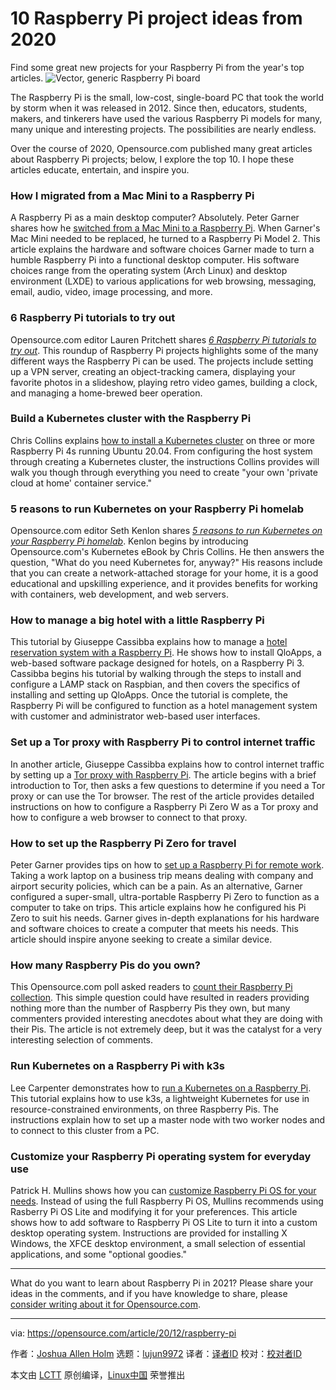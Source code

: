 [#]: collector: (lujun9972)
[#]: translator: (stevenzdg988)
[#]: reviewer: ( )
[#]: publisher: ( )
[#]: url: ( )
[#]: subject: (10 Raspberry Pi project ideas from 2020)
[#]: via: (https://opensource.com/article/20/12/raspberry-pi)
[#]: author: (Joshua Allen Holm https://opensource.com/users/holmja)

10 Raspberry Pi project ideas from 2020
======
Find some great new projects for your Raspberry Pi from the year's top
articles.
![Vector, generic Raspberry Pi board][1]

The Raspberry Pi is the small, low-cost, single-board PC that took the world by storm when it was released in 2012. Since then, educators, students, makers, and tinkerers have used the various Raspberry Pi models for many, many unique and interesting projects. The possibilities are nearly endless.

Over the course of 2020, Opensource.com published many great articles about Raspberry Pi projects; below, I explore the top 10. I hope these articles educate, entertain, and inspire you.

### How I migrated from a Mac Mini to a Raspberry Pi

A Raspberry Pi as a main desktop computer? Absolutely. Peter Garner shares how he [switched from a Mac Mini to a Raspberry Pi][2]. When Garner's Mac Mini needed to be replaced, he turned to a Raspberry Pi Model 2. This article explains the hardware and software choices Garner made to turn a humble Raspberry Pi into a functional desktop computer. His software choices range from the operating system (Arch Linux) and desktop environment (LXDE) to various applications for web browsing, messaging, email, audio, video, image processing, and more.

### 6 Raspberry Pi tutorials to try out

Opensource.com editor Lauren Pritchett shares [_6 Raspberry Pi tutorials to try out_][3]. This roundup of Raspberry Pi projects highlights some of the many different ways the Raspberry Pi can be used. The projects include setting up a VPN server, creating an object-tracking camera, displaying your favorite photos in a slideshow, playing retro video games, building a clock, and managing a home-brewed beer operation.

### Build a Kubernetes cluster with the Raspberry Pi

Chris Collins explains [how to install a Kubernetes cluster][4] on three or more Raspberry Pi 4s running Ubuntu 20.04. From configuring the host system through creating a Kubernetes cluster, the instructions Collins provides will walk you though through everything you need to create "your own 'private cloud at home' container service."

### 5 reasons to run Kubernetes on your Raspberry Pi homelab

Opensource.com editor Seth Kenlon shares [_5 reasons to run Kubernetes on your Raspberry Pi homelab_][5]. Kenlon begins by introducing Opensource.com's Kubernetes eBook by Chris Collins. He then answers the question, "What do you need Kubernetes for, anyway?" His reasons include that you can create a network-attached storage for your home, it is a good educational and upskilling experience, and it provides benefits for working with containers, web development, and web servers.

### How to manage a big hotel with a little Raspberry Pi

This tutorial by Giuseppe Cassibba explains how to manage a [hotel reservation system with a Raspberry Pi][6]. He shows how to install QloApps, a web-based software package designed for hotels, on a Raspberry Pi 3. Cassibba begins his tutorial by walking through the steps to install and configure a LAMP stack on Raspbian, and then covers the specifics of installing and setting up QloApps. Once the tutorial is complete, the Raspberry Pi will be configured to function as a hotel management system with customer and administrator web-based user interfaces.

### Set up a Tor proxy with Raspberry Pi to control internet traffic

In another article, Giuseppe Cassibba explains how to control internet traffic by setting up a [Tor proxy with Raspberry Pi][7]. The article begins with a brief introduction to Tor, then asks a few questions to determine if you need a Tor proxy or can use the Tor browser. The rest of the article provides detailed instructions on how to configure a Raspberry Pi Zero W as a Tor proxy and how to configure a web browser to connect to that proxy.

### How to set up the Raspberry Pi Zero for travel

Peter Garner provides tips on how to [set up a Raspberry Pi for remote work][8]. Taking a work laptop on a business trip means dealing with company and airport security policies, which can be a pain. As an alternative, Garner configured a super-small, ultra-portable Raspberry Pi Zero to function as a computer to take on trips. This article explains how he configured his Pi Zero to suit his needs. Garner gives in-depth explanations for his hardware and software choices to create a computer that meets his needs. This article should inspire anyone seeking to create a similar device.

### How many Raspberry Pis do you own?

This Opensource.com poll asked readers to [count their Raspberry Pi collection][9]. This simple question could have resulted in readers providing nothing more than the number of Raspberry Pis they own, but many commenters provided interesting anecdotes about what they are doing with their Pis. The article is not extremely deep, but it was the catalyst for a very interesting selection of comments.

### Run Kubernetes on a Raspberry Pi with k3s

Lee Carpenter demonstrates how to [run a Kubernetes on a Raspberry Pi][10]. This tutorial explains how to use k3s, a lightweight Kubernetes for use in resource-constrained environments, on three Raspberry Pis. The instructions explain how to set up a master node with two worker nodes and to connect to this cluster from a PC.

### Customize your Raspberry Pi operating system for everyday use

Patrick H. Mullins shows how you can [customize Raspberry Pi OS for your needs][11]. Instead of using the full Raspberry Pi OS, Mullins recommends using Rasberry Pi OS Lite and modifying it for your preferences. This article shows how to add software to Raspberry Pi OS Lite to turn it into a custom desktop operating system. Instructions are provided for installing X Windows, the XFCE desktop environment, a small selection of essential applications, and some "optional goodies."

* * *

What do you want to learn about Raspberry Pi in 2021? Please share your ideas in the comments, and if you have knowledge to share, please [consider writing about it for Opensource.com][12].

--------------------------------------------------------------------------------

via: https://opensource.com/article/20/12/raspberry-pi

作者：[Joshua Allen Holm][a]
选题：[lujun9972][b]
译者：[译者ID](https://github.com/译者ID)
校对：[校对者ID](https://github.com/校对者ID)

本文由 [LCTT](https://github.com/LCTT/TranslateProject) 原创编译，[Linux中国](https://linux.cn/) 荣誉推出

[a]: https://opensource.com/users/holmja
[b]: https://github.com/lujun9972
[1]: https://opensource.com/sites/default/files/styles/image-full-size/public/lead-images/raspberrypi_board_vector_red.png?itok=yaqYjYqI (Vector, generic Raspberry Pi board)
[2]: https://opensource.com/article/20/3/mac-raspberry-pi
[3]: https://opensource.com/article/20/3/raspberry-pi-tutorials
[4]: https://opensource.com/article/20/6/kubernetes-raspberry-pi
[5]: https://opensource.com/article/20/8/kubernetes-raspberry-pi
[6]: https://opensource.com/article/20/4/qloapps-raspberry-pi
[7]: https://opensource.com/article/20/4/tor-proxy-raspberry-pi
[8]: https://opensource.com/article/20/3/raspberry-pi-zero
[9]: https://opensource.com/article/20/3/raspberry-pi-poll
[10]: https://opensource.com/article/20/3/kubernetes-raspberry-pi-k3s
[11]: https://opensource.com/article/20/6/custom-raspberry-pi
[12]: https://opensource.com/how-submit-article
